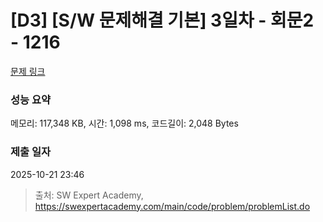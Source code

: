 # [D3] [S/W 문제해결 기본] 3일차 - 회문2 - 1216 

[문제 링크](https://swexpertacademy.com/main/code/problem/problemDetail.do?contestProbId=AV14Rq5aABUCFAYi) 

### 성능 요약

메모리: 117,348 KB, 시간: 1,098 ms, 코드길이: 2,048 Bytes

### 제출 일자

2025-10-21 23:46



> 출처: SW Expert Academy, https://swexpertacademy.com/main/code/problem/problemList.do